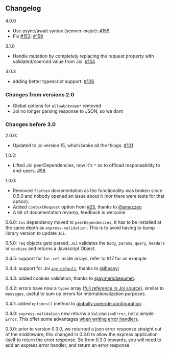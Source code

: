 ## Changelog

4.0.0
- Use async/await syntax (semver-major):
  [#159](https://github.com/AndrewKeig/express-validation/issues/159)
- Fix [#153](https://github.com/AndrewKeig/express-validation/issues/153):
  [#159](https://github.com/AndrewKeig/express-validation/issues/159)

3.1.0
- Handle mutation by completely replacing the request property with validated/coerced value from Joi:
  [#154](https://github.com/AndrewKeig/express-validation/issues/154)

3.0.3
- adding better typescript support:
  [#106](https://github.com/AndrewKeig/express-validation/issues/106)


### Changes from versions 2.0

- Global options for `allowUnknown*` removed
- Joi no longer parsing response to JSON, so we dont


### Changes before 3.0

2.0.0:
- Updated to joi version 15, which broke all the things:
  [#101](https://github.com/AndrewKeig/express-validation/pull/101)

1.0.2:
 - Lifted Joi peerDependencies, now it's `*` so to offload responsability to end-users. [#58](https://github.com/AndrewKeig/express-validation/issues/58)

1.0.0:
 - Removed `flatten` documentation as the functionality was broken since 0.5.0 and nobody opened an issue about it (nor there were tests for that option).
 - Added `contextRequest` option from [#25](https://github.com/AndrewKeig/express-validation/pull/25), thanks to [@amazzeo](https://github.com/amazzeo)
 - A bit of documentation revamp, feedback is welcome

0.6.0: `Joi` dependency moved to `peerDependencies`, it has to be installed at the same depth as `express-validation`. This is to avoid having to bump library version to update `Joi`.

0.5.0: `req` objects gets parsed. `Joi` validates the `body`, `params`, `query`, `headers` or `cookies` and returns a Javascript Object.

0.4.5: support for `Joi.ref` inside arrays, refer to #17 for an example

0.4.4: support for Joi [`any.default`](https://github.com/hapijs/joi#anydefaultvalue-description), thanks to [@iheanyi](https://github.com/iheanyi)

0.4.3: added cookies validation, thanks to [@aymericbeaumet](https://github.com/aymericbeaumet).

0.4.2: errors have now a `types` array ([full reference in Joi source](https://github.com/hapijs/joi/blob/master/lib/language.js)), similar to `messages`, useful to sum up errors for internationalization purposes.

0.4.1: added `options()` method to [globally override configuration](#global-options).

0.4.0: `express-validation` now returns a `ValidationError`, not a simple `Error`. This offer some advantages [when writing error handlers](#distinguish-errors-from-validationerrors).

0.3.0: prior to version 0.3.0, we returned a json error response straight out of the middleware, this changed in 0.3.0 to allow the express application itself to return the error response.  So from 0.3.0 onwards, you will need to add an express error handler, and return an error response.



